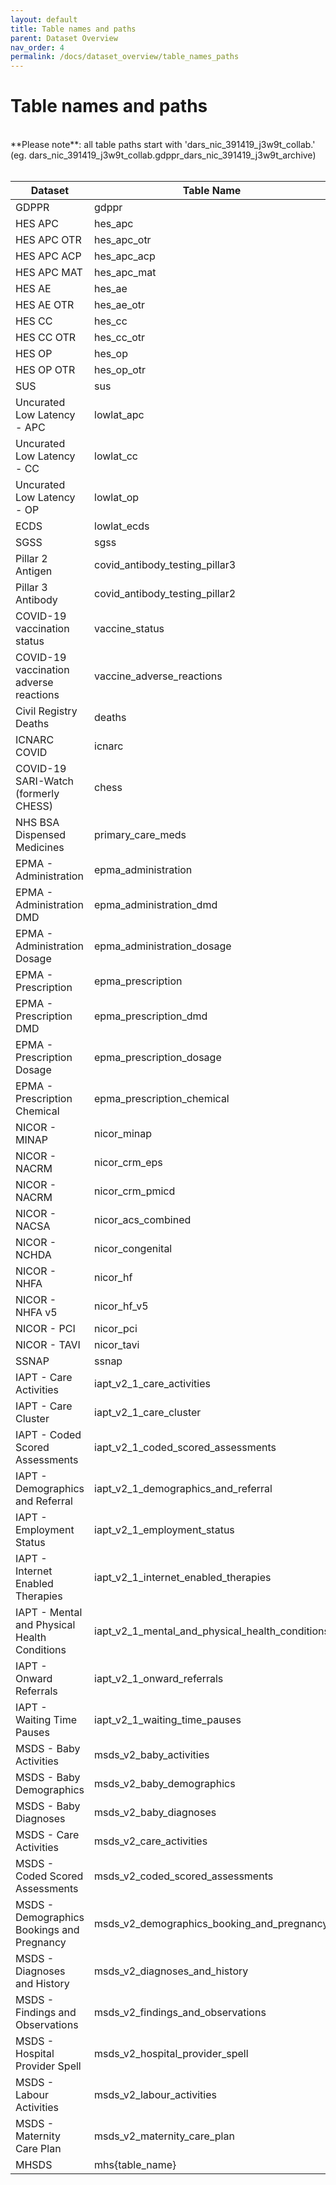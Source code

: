 ```yaml
---
layout: default
title: Table names and paths
parent: Dataset Overview
nav_order: 4
permalink: /docs/dataset_overview/table_names_paths
---
```


# Table names and paths
<br>
**Please note**: all table paths start with 'dars_nic_391419_j3w9t_collab.' (eg. dars_nic_391419_j3w9t_collab.gdppr_dars_nic_391419_j3w9t_archive)
<br>
<br>

| Dataset | Table Name | Table Path |
| --- | --- | --- |
| GDPPR | gdppr | gdppr_dars_nic_391419_j3w9t_archive |
| HES APC | hes_apc | hes_apc_all_years_archive |
| HES APC OTR | hes_apc_otr | hes_apc_otr_all_years_archive |
| HES APC ACP | hes_apc_acp | hes_apc_acp_all_years_archive |
| HES APC MAT | hes_apc_mat | hes_apc_mat_all_years_archive |
| HES AE | hes_ae | hes_ae_all_years_archive |
| HES AE OTR | hes_ae_otr | hes_ae_all_years_otr_archive |
| HES CC | hes_cc | hes_cc_all_years_archive |
| HES CC OTR | hes_cc_otr | hes_cc_otr_all_years_archive |
| HES OP | hes_op | hes_op_all_years_archive |
| HES OP OTR | hes_op_otr | hes_op_otr_all_years_archive |
| SUS | sus | sus_dars_nic_391419_j3w9t_archive |
| Uncurated Low Latency - APC | lowlat_apc | lowlat_apc_all_years_archive |
| Uncurated Low Latency - CC | lowlat_cc | lowlat_cc_all_years_archive |
| Uncurated Low Latency - OP | lowlat_op | lowlat_op_all_years_archive |
| ECDS | lowlat_ecds | lowlat_ecds_all_years_archive |
| SGSS | sgss | sgss_dars_nic_391419_j3w9t_archive |
| Pillar 2 Antigen  | covid_antibody_testing_pillar3 | covid_antibody_testing_pillar3_dars_nic_391419_j3w9t_archive |
| Pillar 3 Antibody | covid_antibody_testing_pillar2 | covid_antibody_testing_pillar3_dars_nic_391419_j3w9t_archive |
| COVID-19 vaccination status | vaccine_status | vaccine_status_dars_nic_391419_j3w9t_archive |
| COVID-19 vaccination adverse reactions | vaccine_adverse_reactions | vaccine_adverse_reactions_dars_nic_391419_j3w9t_archive |
| Civil Registry Deaths | deaths | deaths_dars_nic_391419_j3w9t_archive |
| ICNARC COVID | icnarc | icnarc_dars_nic_391419_j3w9t_archive |
| COVID-19 SARI-Watch (formerly CHESS) | chess | chess_dars_nic_391419_j3w9t_archive |
| NHS BSA Dispensed Medicines | primary_care_meds | primary_care_meds_dars_nic_391419_j3w9t_archive |
| EPMA - Administration | epma_administration | epma_administration_dars_nic_391419_j3w9t_archive |
| EPMA - Administration DMD | epma_administration_dmd | epma_administration_dmd_dars_nic_391419_j3w9t_archive |
| EPMA - Administration Dosage | epma_administration_dosage | epma_administration_dosage_dars_nic_391419_j3w9t_archive |
| EPMA - Prescription | epma_prescription | epma_prescription_dars_nic_391419_j3w9t_archive |
| EPMA - Prescription DMD | epma_prescription_dmd | epma_prescription_dmd_dars_nic_391419_j3w9t_archive |
| EPMA - Prescription Dosage | epma_prescription_dosage | epma_prescription_dosage_dars_nic_391419_j3w9t_archive |
| EPMA - Prescription Chemical | epma_prescription_chemical | epma_prescription_chemical_dars_nic_391419_j3w9t_archive |
| NICOR - MINAP | nicor_minap | nicor_minap_dars_nic_391419_j3w9t_archive |
| NICOR - NACRM | nicor_crm_eps | nicor_crm_eps_dars_nic_391419_j3w9t_archive |
| NICOR - NACRM | nicor_crm_pmicd | nicor_crm_pmicd_dars_nic_391419_j3w9t_archive |
| NICOR - NACSA | nicor_acs_combined | nicor_acs_combined_dars_nic_391419_j3w9t_archive |
| NICOR - NCHDA | nicor_congenital | nicor_congenital_dars_nic_391419_j3w9t_archive |
| NICOR - NHFA | nicor_hf | nicor_hf_dars_nic_391419_j3w9t_archive |
| NICOR - NHFA v5 | nicor_hf_v5 | nicor_hf_v5_dars_nic_391419_j3w9t_archive |
| NICOR - PCI | nicor_pci | nicor_pci_dars_nic_391419_j3w9t_archive |
| NICOR - TAVI | nicor_tavi | nicor_tavi_dars_nic_391419_j3w9t_archive |
| SSNAP | ssnap | ssnap_dars_nic_391419_j3w9t_archive |
| IAPT - Care Activities | iapt_v2_1_care_activities | iapt_v2_1_care_activities_all_years_archive |
| IAPT - Care Cluster | iapt_v2_1_care_cluster | iapt_v2_1_care_cluster_all_years_archive |
| IAPT - Coded Scored Assessments | iapt_v2_1_coded_scored_assessments | iapt_v2_1_coded_scored_assessments_all_years_archive |
| IAPT - Demographics and Referral  | iapt_v2_1_demographics_and_referral | iapt_v2_1_demographics_and_referral_all_years_archive |
| IAPT - Employment Status | iapt_v2_1_employment_status | iapt_v2_1_employment_status_all_years_archive |
| IAPT - Internet Enabled Therapies | iapt_v2_1_internet_enabled_therapies | iapt_v2_1_internet_enabled_therapies_all_years_archive |
| IAPT - Mental and Physical Health Conditions | iapt_v2_1_mental_and_physical_health_conditions | iapt_v2_1_mental_and_physical_health_conditions_all_years_archive |
| IAPT - Onward Referrals | iapt_v2_1_onward_referrals | iapt_v2_1_onward_referrals_all_years_archive |
| IAPT - Waiting Time Pauses | iapt_v2_1_waiting_time_pauses | iapt_v2_1_waiting_time_pauses_all_years_archive |
| MSDS - Baby Activities | msds_v2_baby_activities | msds_v2_baby_activities_all_years_archive |
| MSDS - Baby Demographics | msds_v2_baby_demographics | msds_v2_baby_demographics_all_years_archive |
| MSDS - Baby Diagnoses | msds_v2_baby_diagnoses | msds_v2_baby_diagnoses_all_years_archive |
| MSDS - Care Activities | msds_v2_care_activities | msds_v2_care_activities_all_years_archive |
| MSDS - Coded Scored Assessments | msds_v2_coded_scored_assessments | msds_v2_coded_scored_assessments_all_years_archive |
| MSDS - Demographics Bookings and Pregnancy | msds_v2_demographics_booking_and_pregnancy | msds_v2_demographics_booking_and_pregnancy_all_years_archive |
| MSDS - Diagnoses and History | msds_v2_diagnoses_and_history | msds_v2_diagnoses_and_history_all_years_archive |
| MSDS - Findings and Observations | msds_v2_findings_and_observations | msds_v2_findings_and_observations_all_years_archive |
| MSDS - Hospital Provider Spell | msds_v2_hospital_provider_spell | msds_v2_hospital_provider_spell_all_years_archive |
| MSDS - Labour Activities | msds_v2_labour_activities | msds_v2_labour_activities_all_years_archive |
| MSDS - Maternity Care Plan | msds_v2_maternity_care_plan | msds_v2_maternity_care_plan_all_years_archive |
| MHSDS | mhs{table_name} | mhs{table_name}_dars_nic_391419_j3w9t_archive |
